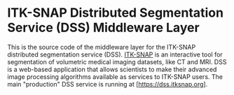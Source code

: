 ITK-SNAP Distributed Segmentation Service (DSS) Middleware Layer
=====
This is the source code of the middleware layer for the ITK-SNAP distributed segmentation service (DSS). [ITK-SNAP](itksnap.org) is an interactive tool for segmentation of volumetric medical imaging datasets, like CT and MRI. DSS is a web-based application that allows scientists to make their advanced image processing algorithms available as services to ITK-SNAP users. The main "production" DSS service is running at [https://dss.itksnap.org].


